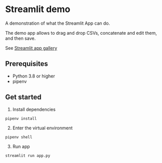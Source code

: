 # Streamlit demo

A demonstration of what the Streamlit App can do.

The demo app allows to drag and drop CSVs, concatenate and edit them, and then save.

See [Streamlit app gallery](https://streamlit.io/gallery)

## Prerequisites

- Python 3.8 or higher
- pipenv

## Get started

1. Install dependencies

```
pipenv install
```

2. Enter the virtual environment

```
pipenv shell
```

3. Run app

```
streamlit run app.py
```
